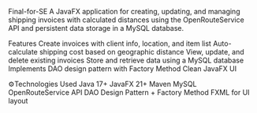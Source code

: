 Final-for-SE
A JavaFX application for creating, updating, and managing shipping invoices with calculated distances using the OpenRouteService API and persistent data storage in a MySQL database.

Features
Create invoices with client info, location, and item list
Auto-calculate shipping cost based on geographic distance
View, update, and delete existing invoices
Store and retrieve data using a MySQL database
Implements DAO design pattern with Factory Method
Clean JavaFX UI

⚙Technologies Used
Java 17+
JavaFX 21+
Maven
MySQL
OpenRouteService API
DAO Design Pattern + Factory Method
FXML for UI layout
